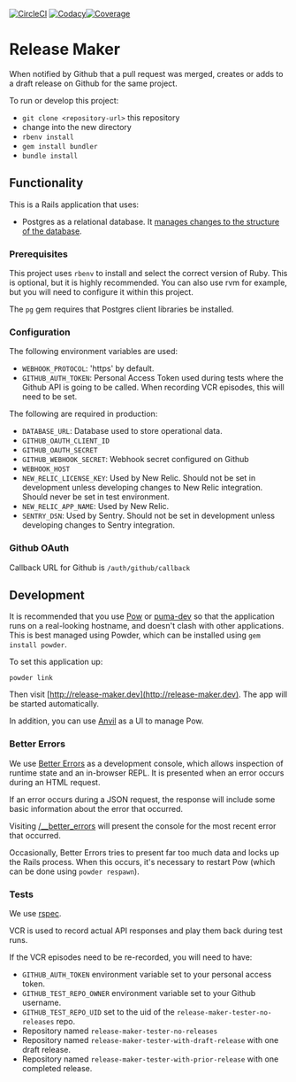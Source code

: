 [![CircleCI](https://circleci.com/gh/RobinDaugherty/release_maker-ruby.svg?style=shield&circle-token=fec31c3a0c46b668a8338b1c935e3d4c4654259e)](https://circleci.com/gh/RobinDaugherty/release_maker-ruby)
[![Codacy](https://api.codacy.com/project/badge/Grade/d28ce4c6f44741d2a9bddd01a3ff08b0)](https://www.codacy.com?utm_source=github.com&amp;utm_medium=referral&amp;utm_content=RobinDaugherty/release_maker-ruby&amp;utm_campaign=Badge_Grade)[![Coverage](https://api.codacy.com/project/badge/Coverage/d28ce4c6f44741d2a9bddd01a3ff08b0)](https://www.codacy.com/app/robindaugherty/release_maker-ruby?utm_source=github.com&utm_medium=referral&utm_content=RobinDaugherty/release_maker-ruby&utm_campaign=Badge_Coverage)

# Release Maker

When notified by Github that a pull request was merged, creates or adds to a draft
release on Github for the same project.

To run or develop this project:

* `git clone <repository-url>` this repository
* change into the new directory
* `rbenv install`
* `gem install bundler`
* `bundle install`

## Functionality

This is a Rails application that uses:

* Postgres as a relational database. It [manages changes to the structure of the database](http://edgeguides.rubyonrails.org/active_record_migrations.html).

### Prerequisites

This project uses `rbenv` to install and select the correct version of Ruby.
This is optional, but it is highly recommended.
You can also use rvm for example, but you will need to configure it within this project.

The `pg` gem requires that Postgres client libraries be installed.

### Configuration

The following environment variables are used:

- `WEBHOOK_PROTOCOL`: 'https' by default.
- `GITHUB_AUTH_TOKEN`: Personal Access Token used during tests where the Github API is going to be called. When recording VCR episodes, this will need to be set.

The following are required in production:

- `DATABASE_URL`: Database used to store operational data.
- `GITHUB_OAUTH_CLIENT_ID`
- `GITHUB_OAUTH_SECRET`
- `GITHUB_WEBHOOK_SECRET`: Webhook secret configured on Github
- `WEBHOOK_HOST`
- `NEW_RELIC_LICENSE_KEY`: Used by New Relic. Should not be set in development unless developing changes to New Relic integration. Should never be set in test environment.
- `NEW_RELIC_APP_NAME`: Used by New Relic.
- `SENTRY_DSN`: Used by Sentry. Should not be set in development unless developing changes to Sentry integration.

### Github OAuth

Callback URL for Github is `/auth/github/callback`

## Development

It is recommended that you use [Pow](http://pow.cx) or [puma-dev](https://github.com/puma/puma-dev)
so that the application runs
on a real-looking hostname, and doesn't clash with other applications.
This is best managed using Powder, which can be installed using `gem install powder`.

To set this application up:

    powder link

Then visit [http://release-maker.dev](http://release-maker.dev).
The app will be started automatically.

In addition, you can use [Anvil](http://anvilformac.com) as a UI to manage Pow.

### Better Errors

We use [Better Errors](https://github.com/charliesome/better_errors) as a development console,
which allows inspection of runtime state and an in-browser REPL.
It is presented when an error occurs during an HTML request.

If an error occurs during a JSON request, the response will include some basic information about the error that occurred.

Visiting [/__better_errors](http://release-maker.dev) will present the console
for the most recent error that occurred.

Occasionally, Better Errors tries to present far too much data and locks up the Rails process.
When this occurs, it's necessary to restart Pow
(which can be done using `powder respawn`).

### Tests

We use [rspec](https://www.relishapp.com/rspec).

VCR is used to record actual API responses and play them back during test runs.

If the VCR episodes need to be re-recorded, you will need to have:

- `GITHUB_AUTH_TOKEN` environment variable set to your personal access token.
- `GITHUB_TEST_REPO_OWNER` environment variable set to your Github username.
- `GITHUB_TEST_REPO_UID` set to the uid of the `release-maker-tester-no-releases` repo.
- Repository named `release-maker-tester-no-releases`
- Repository named `release-maker-tester-with-draft-release` with one draft release.
- Repository named `release-maker-tester-with-prior-release` with one completed release.

